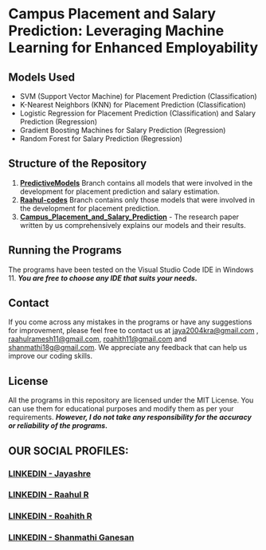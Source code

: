 # Campus Placement and Salary Prediction: Leveraging Machine Learning for Enhanced Employability

## Models Used

- SVM (Support Vector Machine) for Placement Prediction (Classification)
- K-Nearest Neighbors (KNN) for Placement Prediction (Classification)
- Logistic Regression for Placement Prediction (Classification) and Salary Prediction (Regression)
- Gradient Boosting Machines for Salary Prediction (Regression)
- Random Forest for Salary Prediction (Regression)

## Structure of the Repository
1. **[PredictiveModels](https://github.com/fromjyce/HireMeHorizon/tree/PredictiveModels)** Branch contains all models that were involved in the development for placement prediction and salary estimation.
2. **[Raahul-codes](https://github.com/fromjyce/HireMeHorizon/tree/Raahul-codes)** Branch  contains only those models that were involved in the development for placement prediction.
3. **[Campus_Placement_and_Salary_Prediction](https://github.com/fromjyce/HireMeHorizon/blob/PredictiveModels/Campus_Placement_and_Salary_Prediction.pdf)** - The research paper written by us comprehensively explains our models and their results.

## Running the Programs
The programs have been tested on the Visual Studio Code IDE in Windows 11.
***You are free to choose any IDE that suits your needs.***

## Contact
If you come across any mistakes in the programs or have any suggestions for improvement, please feel free to contact us at <jaya2004kra@gmail.com> , <raahulramesh11@gmail.com>, <roahith11@gmail.com> and <shanmathi18g@gmail.com>. We appreciate any feedback that can help us improve our coding skills.

## License
All the programs in this repository are licensed under the MIT License. You can use them for educational purposes and modify them as per your requirements. ***However, I do not take any responsibility for the accuracy or reliability of the programs.***

## OUR SOCIAL PROFILES:
### [LINKEDIN - Jayashre](https://www.linkedin.com/in/jayashrek/)
### [LINKEDIN - Raahul R](https://www.linkedin.com/in/raahul-r-536715258/)
### [LINKEDIN - Roahith R](https://www.linkedin.com/in/roahith-r-5b1728258/)
### [LINKEDIN - Shanmathi Ganesan](https://www.linkedin.com/in/shanmathi-ganesan-7376a01b5/)
